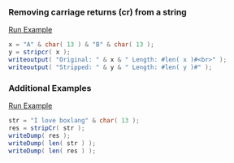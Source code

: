 ### Removing carriage returns (cr) from a string



<a href="https://try.boxlang.io/?code=eJyrULBVUHJUUlBTSM5ILNJQMDRW0ARylJxQhay5KoEKi0uKMguSgUIVIJHyosyS1PzSkoLSEg0FJf%2BizPTMvMQcKwWQzgqQGQo%2BqXnpJRlWCso5qXlgTco2SUV2Spiag0EGF6SmQDRXYtFcCdQM1ggAdOswPQ%3D%3D" target="_blank">Run Example</a>

```java
x = "A" & char( 13 ) & "B" & char( 13 );
y = stripcr( x );
writeoutput( "Original: " & x & " Length: #len( x )#<br>" );
writeoutput( "Stripped: " & y & " Length: #len( y )#" );

```


### Additional Examples

<a href="https://try.boxlang.io/?code=eJwrLilSsFVQ8lTIyS9LVcgpTU5NVVJQU0jOSCzSUDA0VtC05ipKLQYqKS4pyixwBgoCGSDR8qLMklSX0twCDQWQAlSRnNQ8qEJsEmD1IAkAXJ4l1Q%3D%3D" target="_blank">Run Example</a>

```java
str = "I love boxlang" & char( 13 );
res = stripCr( str );
writeDump( res );
writeDump( len( str ) );
writeDump( len( res ) );

```


